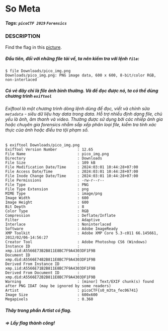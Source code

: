 # So Meta
##### Tags: `picoCTF 2019` `Forensics`
### DESCRIPTION
Find the flag in this [picture](https://jupiter.challenges.picoctf.org/static/00efdf2961da1e21470ffc0d496c3cc2/pico_img.png).
##### Đầu tiên, đối với những file tải về, ta nên kiểm tra với lệnh `file`: 
```
$ file Downloads/pico_img.png 
Downloads/pico_img.png: PNG image data, 600 x 600, 8-bit/color RGB, non-interlaced
```
##### Có vẻ đây chỉ là file ảnh bình thường. Và để đọc được nó, ta có thể dùng chương trình `exiftool`
###### Exiftool là một chương trình dòng lệnh dùng để đọc, viết và chỉnh sửa `metadata` - siêu dữ liệu hay data trong data. Hỗ trợ nhiều định dạng file, chủ yếu là ảnh, âm thanh và video. Thường được sử dụng bởi các nhiếp ảnh gia hoặc chuyên gia forensics nhằm sắp xếp phân loại file, kiểm tra tính xác thực của ảnh hoặc điều tra tội phạm số.
```
$ exiftool Downloads/pico_img.png 
ExifTool Version Number         : 12.65
File Name                       : pico_img.png
Directory                       : Downloads
File Size                       : 109 kB
File Modification Date/Time     : 2024:03:01 10:44:28+07:00
File Access Date/Time           : 2024:03:01 10:44:28+07:00
File Inode Change Date/Time     : 2024:03:01 10:44:28+07:00
File Permissions                : -rw-r--r--
File Type                       : PNG
File Type Extension             : png
MIME Type                       : image/png
Image Width                     : 600
Image Height                    : 600
Bit Depth                       : 8
Color Type                      : RGB
Compression                     : Deflate/Inflate
Filter                          : Adaptive
Interlace                       : Noninterlaced
Software                        : Adobe ImageReady
XMP Toolkit                     : Adobe XMP Core 5.3-c011 66.145661, 2012/02/06-14:56:27
Creator Tool                    : Adobe Photoshop CS6 (Windows)
Instance ID                     : xmp.iid:A5566E73B2B811E8BC7F9A4303DF1F9B
Document ID                     : xmp.did:A5566E74B2B811E8BC7F9A4303DF1F9B
Derived From Instance ID        : xmp.iid:A5566E71B2B811E8BC7F9A4303DF1F9B
Derived From Document ID        : xmp.did:A5566E72B2B811E8BC7F9A4303DF1F9B
Warning                         : [minor] Text/EXIF chunk(s) found after PNG IDAT (may be ignored by some readers)
Artist                          : picoCTF{s0_m3ta_fec06741}
Image Size                      : 600x600
Megapixels                      : 0.360
```
##### Thây trong phần Artist có flag.
##### => Lấy flag thành công!
